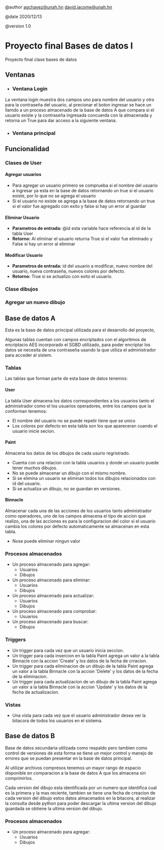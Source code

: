 @author agchavez@unah.hn
david.jacome@unah.hn

@date 2020/12/13

@version 1.0

# <b>Proyecto final</b> Bases de datos I

Proyecto final clase bases de datos

## Ventanas 
- ###  Ventana Login
La ventana login muestra dos campos uno para nombre del usuario y otro para la contraseña del usuario, al precionar el boton ingresar se hace un llamdo a un proceso almacenado de la base de datos A que compara si el usuario existe y la contraseña ingresada concuerda con la almacenada y retorna un True para dar acceso a la siguiente ventana.
- ### Ventana principal



## Funcionalidad 
### Clases de User
#### Agregar usuarios
- Para agregar un usuario primero se comprueba si el nombre del usuario a ingresar ya esta en la base de datos retornando un true si el usuario existe, por lo que no se agrega el usuario
- Si el usuario no existe se agrega a la base de datos retornando un true si el valor fue agregado con exito y false si hay un error al guardar

#### Eliminar Usuario
- **Parametros de entrada:** @id esta variable hace referencia al id de la tabla User
- **Retorno:** Al eliminar el usuario returna True si el valor fue eliminado y False si hay un error al eliminar 

#### Modificar Usuario 
- **Parametros de entrada:** id del usuario a modificar, nuevo nombre del usuario, nueva contraseña, nuevos colores por defecto.
- **Retorno:** True si se actualizo con exito el usuario.

### Clase dibujos
### Agregar un nuevo dibujo

## Base de datos A
Esta es la base de datos principal utilizada para el desarrollo del proyecto,

Algunas tablas cuentan con campos encriptados con el algoritmos de encriptacio AES incorporado el SGBD utilizado, para poder encriptar los datos se necesita de una contraseña usando la que utiliza el administrador para acceder al sistem.

### Tablas 
Las tablas que forman parte de esta base de datos tenemos:

#### <b>User </b>
La tabla User almacena los datos correspondientes a los usuarios tanto el administrador como el los usuarios operadores,  entre los campos que la conforman tenemos:
- El nombre del usuario no se puede repetir tiene que se unico
- Los colores por defecto en esta tabla son los que apareceran cuando el usuario inicie secion.
#### <b>Paint</b>
Almacena los datos de los dibujos de cada usurio regristrado.
- Cuenta con una relacion con la tabla usuarios y donde un usuario puede tener muchos dibujos.
- No se puede almacenar un dibujo con el mismo nombre.
- Si se elimina un usuario se eliminan todos los dibujos relacionados con id del usuario.
- Si se actualiza un dibujo, no se guardan en versiones.
#### <b>Binnacle</b> 
Almacenar cada una de las acciones de los usuarios tanto administrador como operadores, uno de los campos almacena el tipo de accion que realizo, una de las acciones es para la configuracion del color si el usuario cambia los colores por defecto automaticamente se almacenan en esta tabla.
- Nose puede eliminar ningun valor
### Procesos almacenados 
- Un proceso almacenado para agregar:
    - Usuarios 
    - Dibujos 
- Un proceso almacenado para eliminar:
  - Usuarios
  - Dibujos
- Un proceso almacenado para actualizar:
  - Usuarios 
  - Dibujos
- Un proceso almacenado para comprobar:
  - Usuarios
- Un proceso almacenado para buscar:
  - Dibujos 

### Triggers 
- Un trigger para cada vez que un usuario inicia seccion.
- Un trigger para cada insercion en la tabla Paint agrega un valor a la tabla Binnacle con la accion 'Create' y los datos de la fecha de crracion.
- Un trigger para cada eliminacion de un dibujo de la tabla Paint agrega un valor a la tabla Binnacle con la accion 'Delete' y los datos de la fecha de la eliminacion.
- Un trigger para cada actualizacion de un dibujo de la tabla Paint agrega un valor a la tabla Binnacle con la accion 'Update' y los datos de la fecha de actualizacion.

### Vistas
- Una vista para cada vez que el usuario administrador desea ver la bitacora de todos los usuarios en el sistema.

## Base de datos B

Base de datos secundaria utilizada como respaldo pero tambien como control de versiones de esta forma se tiene un mejor control y manejo de errores que se puedan presentar en la 
base de datos principal.

Al utilizar archivos compresos tenemos un mayor rango de espacio disponible en comparacion a la base de datos A que los almacena sin comprimirlos.

Cada version del dibujo esta identificada por un numero que identifica cual es la primera y la mas reciente, tambien se tiene una fecha de creacion de cada version del dibujo 
estos datos almacenados en la bitacora, al realizar la consulta desde python para poder descargar la ultima version del dibujo guardada se obtiene la ultima version del dibujo.
### Procesos almacenados 

- Un proceso almacenado para agregar:
    - Usuarios 
    - Dibujos